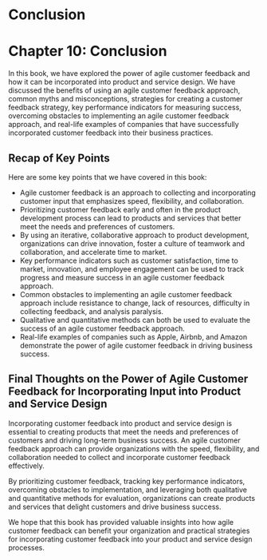 # Conclusion

Chapter 10: Conclusion
======================

In this book, we have explored the power of agile customer feedback and how it can be incorporated into product and service design. We have discussed the benefits of using an agile customer feedback approach, common myths and misconceptions, strategies for creating a customer feedback strategy, key performance indicators for measuring success, overcoming obstacles to implementing an agile customer feedback approach, and real-life examples of companies that have successfully incorporated customer feedback into their business practices.

Recap of Key Points
-------------------

Here are some key points that we have covered in this book:

* Agile customer feedback is an approach to collecting and incorporating customer input that emphasizes speed, flexibility, and collaboration.
* Prioritizing customer feedback early and often in the product development process can lead to products and services that better meet the needs and preferences of customers.
* By using an iterative, collaborative approach to product development, organizations can drive innovation, foster a culture of teamwork and collaboration, and accelerate time to market.
* Key performance indicators such as customer satisfaction, time to market, innovation, and employee engagement can be used to track progress and measure success in an agile customer feedback approach.
* Common obstacles to implementing an agile customer feedback approach include resistance to change, lack of resources, difficulty in collecting feedback, and analysis paralysis.
* Qualitative and quantitative methods can both be used to evaluate the success of an agile customer feedback approach.
* Real-life examples of companies such as Apple, Airbnb, and Amazon demonstrate the power of agile customer feedback in driving business success.

Final Thoughts on the Power of Agile Customer Feedback for Incorporating Input into Product and Service Design
--------------------------------------------------------------------------------------------------------------

Incorporating customer feedback into product and service design is essential to creating products that meet the needs and preferences of customers and driving long-term business success. An agile customer feedback approach can provide organizations with the speed, flexibility, and collaboration needed to collect and incorporate customer feedback effectively.

By prioritizing customer feedback, tracking key performance indicators, overcoming obstacles to implementation, and leveraging both qualitative and quantitative methods for evaluation, organizations can create products and services that delight customers and drive business success.

We hope that this book has provided valuable insights into how agile customer feedback can benefit your organization and practical strategies for incorporating customer feedback into your product and service design processes.